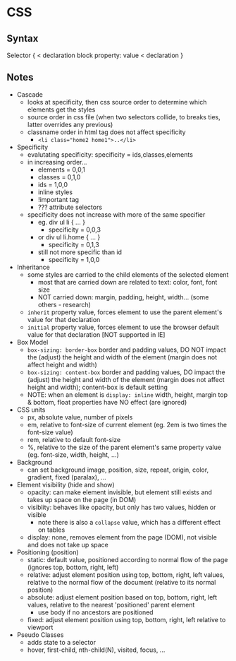# CSS

## Syntax

Selector {  < declaration block
    property:  value      < declaration
}

## Notes
* Cascade
    - looks at specificity, then css source order to determine which elements get the styles
    - source order in css file (when two selectors collide, to breaks ties, latter overrides any previous)
    - classname order in html tag does not affect specificity
        + `<li class="home2 home1">..</li>`  
* Specificity
    - evalutating specificity: specificity = ids,classes,elements 
    - in increasing order...
        + elements = 0,0,1
        + classes = 0,1,0
        + ids = 1,0,0
        + inline styles
        + !important tag
        + ??? attribute selectors
    - specificity does not increase with more of the same specifier
        + eg. div ul li { ... }
            * specificity = 0,0,3
        + or div ul li.home { ... }
            * specificity = 0,1,3
        + still not more specific than id
            * specificity = 1,0,0
* Inheritance
    - some styles are carried to the child elements of the selected element
        + most that are carried down are related to text: color, font, font size
        + NOT carried down: margin, padding, height, width... (some others - research)
    -  `inherit` property value, forces element to use the parent element's value for that declaration
    - `initial` property value, forces element to use the browser default value for that declaration [NOT supported in IE]
* Box Model
    - `box-sizing: border-box` border and padding values, DO NOT impact the (adjust) the height and width of the element (margin does not affect height and width)
    - `box-sizing: content-box` border and padding values, DO impact the (adjust) the height and width of the element (margin does not affect height and width); content-box is default setting
    - NOTE: when an element is `display: inline` width, height, margin top & bottom, float properties have NO effect (are ignored)
* CSS units
    - px, absolute value, number of pixels
    - em, relative to font-size of current element (eg. 2em is two times the font-size value)
    - rem, relative to default font-size
    - %, relative to the size of the parent element's same property value (eg. font-size, width, height, ...)
* Background
    - can set background image, position, size, repeat, origin, color, gradient, fixed (paralax), ...
* Element visibility (hide and show)
    - opacity:  can make element invisible, but element still exists and takes up space on the page (in DOM)
    - visiblity: behaves like opacity, but only has two values, hidden or visible
        + note there is also a `collapse` value, which has a different effect on tables
    - display: none, removes element from the page (DOM), not visible and does not take up space
* Positioning (position)
    - static: default value, positioned according to normal flow of the page (ignores top, bottom, right, left)
    - relative: adjust element position using top, bottom, right, left values, relative to the normal flow of the document (relative to its normal position)
    - absolute: adjust element position based on top, bottom, right, left values, relative to the nearest 'positioned' parent element
        + use body if no ancestors are positioned
    - fixed: adjust element position using top, bottom, right, left relative to viewport
* Pseudo Classes
    - adds state to a selector
    - hover, first-child, nth-child(N), visited, focus, ...
